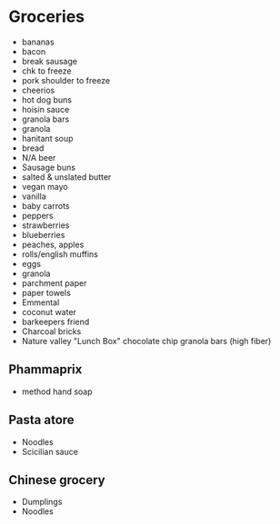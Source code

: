 
# Groceries

- bananas
- bacon
- break sausage
- chk to freeze
- pork shoulder to freeze
- cheerios
- hot dog buns
- hoisin sauce
- granola bars
- granola
- hanitant soup
- bread
- N/A beer
- Sausage buns
- salted & unslated butter
- vegan mayo
- vanilla
- baby carrots
- peppers
- strawberries
- blueberries
- peaches, apples
- rolls/english muffins
- eggs
- granola
- parchment paper
- paper towels
- Emmental
- coconut water
- barkeepers friend
- Charcoal bricks
- Nature valley "Lunch Box" chocolate chip granola bars (high fiber)

## Phammaprix

- method hand soap

## Pasta atore

- Noodles
- Scicilian sauce

## Chinese grocery

- Dumplings
- Noodles
